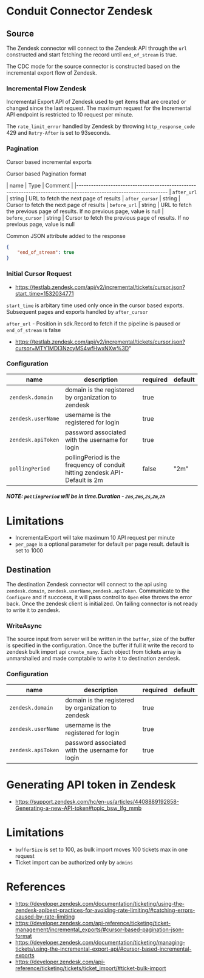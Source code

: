 # Conduit Connector Zendesk

## Source

The Zendesk connector will connect to the Zendesk API through the `url` constructed and start fetching the record until `end_of_stream` is true. 

The CDC mode for the source connector is constructed based on the incremental export flow of Zendesk. 

### Incremental Flow Zendesk

Incremental Export API of Zendesk used to get items that are created or changed since the last request.
The maximum request for the Incremental API endpoint is restricted to 10 request per minute.

The `rate_limit_error` handled by Zendesk by throwing `http_response_code` 429 and `Retry-After` is set to 93seconds.

### Pagination
Cursor based incremental exports

Cursor based Pagination format

|   name          |   Type    |  Comment                |
|-------------------------------------------------------------------------------------------------------------------
| `after_url`     |   string  |  URL to fetch the next page of results
| `after_cursor`  |   string  |  Cursor to fetch the next page of results
| `before_url`    |   string  |  URL to fetch the previous page of results. If no previous page, value is null
| `before_cursor` |   string  |  Cursor to fetch the previous page of results. If no previous page, value is null      


Common JSON attribute added to the response

``` json
{
    "end_of_stream": true
}
```
### Initial Cursor Request 

- https://testlab.zendesk.com/api/v2/incremental/tickets/cursor.json?start_time=1532034771 

`start_time` is arbitary time used only once in the cursor based exports. Subsequent pages and exports handled by `after_cursor`

`after_url` - Position in sdk.Record to fetch if the pipeline is paused or `end_of_stream` is false
- https://testlab.zendesk.com/api/v2/incremental/tickets/cursor.json?cursor=MTY1MDI3NzcyMS4wfHwxNXw%3D"

### Configuration

| name                  | description                                                                  | required | default |
| -------               | ---------------------------------------------------------------------------  | -------- | ------- |
|`zendesk.domain`       | domain is the registered by organization to zendesk                          | true     |         |
|`zendesk.userName`     | username is the registered for login                                         | true     |         |
|`zendesk.apiToken`     | password associated with the username for login                              | true     |         |
|`pollingPeriod`        | pollingPeriod is the frequency of conduit hitting zendesk API- Default is 2m | false    |  "2m"   |

##### NOTE: `pollingPeriod` will be in time.Duration - `2ns`,`2ms`,`2s`,`2m`,`2h`

# Limitations
- IncrementalExport will take maximum 10 API request per minute
- `per_page` is a optional parameter for default per page result. default is set to 1000

## Destination
The destination Zendesk connector will connect to the api using `zendesk.domain`, `zendesk.userName`,`zendesk.apiToken`. Communicate to the `Configure` and if succcess, it will pass control to `Open` else throws the error back. Once the zendesk client is initialized. On failing connector is not ready to write it to zendesk.

### WriteAsync
The source input from server will be written in the `buffer`, size of the buffer is specified in the configuration. Once the buffer if full it write the record to zendesk bulk import api `create_many`. Each object from tickets array is unmarshalled and made comptabile to write it to destination zendesk.

### Configuration
| name                  | description                                                                  | required | default |
| -------               | ---------------------------------------------------------------------------  | -------- | ------- |
|`zendesk.domain`       | domain is the registered by organization to zendesk                          | true     |         |
|`zendesk.userName`     | username is the registered for login                                         | true     |         |
|`zendesk.apiToken`     | password associated with the username for login                              | true     |         | 

# Generating API token in Zendesk
- https://support.zendesk.com/hc/en-us/articles/4408889192858-Generating-a-new-API-token#topic_bsw_lfg_mmb

# Limitations
- `bufferSize` is set to 100, as bulk import moves 100 tickets max in one request
- Ticket import can be authorized only by `admins`

# References

- https://developer.zendesk.com/documentation/ticketing/using-the-zendesk-apibest-practices-for-avoiding-rate-limiting/#catching-errors-caused-by-rate-limiting
- https://developer.zendesk.com/api-reference/ticketing/ticket-management/incremental_exports/#cursor-based-pagination-json-format
- https://developer.zendesk.com/documentation/ticketing/managing-tickets/using-the-incremental-export-api/#cursor-based-incremental-exports
- https://developer.zendesk.com/api-reference/ticketing/tickets/ticket_import/#ticket-bulk-import